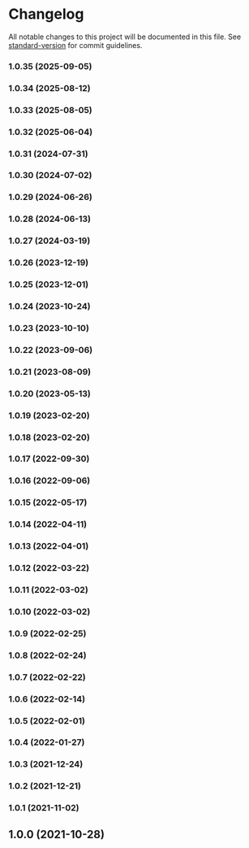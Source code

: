 # Changelog

All notable changes to this project will be documented in this file. See [standard-version](https://github.com/conventional-changelog/standard-version) for commit guidelines.

### 1.0.35 (2025-09-05)

### 1.0.34 (2025-08-12)

### 1.0.33 (2025-08-05)

### 1.0.32 (2025-06-04)

### 1.0.31 (2024-07-31)

### 1.0.30 (2024-07-02)

### 1.0.29 (2024-06-26)

### 1.0.28 (2024-06-13)

### 1.0.27 (2024-03-19)

### 1.0.26 (2023-12-19)

### 1.0.25 (2023-12-01)

### 1.0.24 (2023-10-24)

### 1.0.23 (2023-10-10)

### 1.0.22 (2023-09-06)

### 1.0.21 (2023-08-09)

### 1.0.20 (2023-05-13)

### 1.0.19 (2023-02-20)

### 1.0.18 (2023-02-20)

### 1.0.17 (2022-09-30)

### 1.0.16 (2022-09-06)

### 1.0.15 (2022-05-17)

### 1.0.14 (2022-04-11)

### 1.0.13 (2022-04-01)

### 1.0.12 (2022-03-22)

### 1.0.11 (2022-03-02)

### 1.0.10 (2022-03-02)

### 1.0.9 (2022-02-25)

### 1.0.8 (2022-02-24)

### 1.0.7 (2022-02-22)

### 1.0.6 (2022-02-14)

### 1.0.5 (2022-02-01)

### 1.0.4 (2022-01-27)

### 1.0.3 (2021-12-24)

### 1.0.2 (2021-12-21)

### 1.0.1 (2021-11-02)

## 1.0.0 (2021-10-28)
